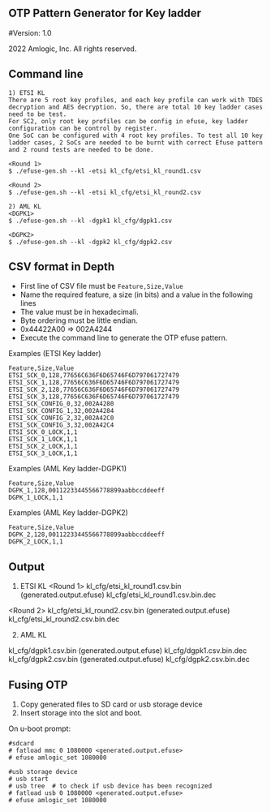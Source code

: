 OTP Pattern Generator for Key ladder
-----------------------------
#Version: 1.0

2022 Amlogic, Inc. All rights reserved.

## Command line
```
1) ETSI KL
There are 5 root key profiles, and each key profile can work with TDES decryption and AES decryption. So, there are total 10 key ladder cases need to be test.
For SC2, only root key profiles can be config in efuse, key ladder configuration can be control by register.
One SoC can be configured with 4 root key profiles. To test all 10 key ladder cases, 2 SoCs are needed to be burnt with correct Efuse pattern and 2 round tests are needed to be done.

<Round 1>
$ ./efuse-gen.sh --kl -etsi kl_cfg/etsi_kl_round1.csv

<Round 2>
$ ./efuse-gen.sh --kl -etsi kl_cfg/etsi_kl_round2.csv

2) AML KL
<DGPK1>
$ ./efuse-gen.sh --kl -dgpk1 kl_cfg/dgpk1.csv

<DGPK2>
$ ./efuse-gen.sh --kl -dgpk2 kl_cfg/dgpk2.csv
```

## CSV format in Depth
* First line of CSV file must be `Feature,Size,Value`
* Name the required feature, a size (in bits) and a value in the following lines
* The value must be in hexadecimali.
* Byte ordering must be little endian.
* 0x44422A00 => 002A4244
* Execute the command line to generate the OTP efuse pattern.

Examples (ETSI Key ladder)

```
Feature,Size,Value
ETSI_SCK_0,128,77656C636F6D65746F6D797061727479
ETSI_SCK_1,128,77656C636F6D65746F6D797061727479
ETSI_SCK_2,128,77656C636F6D65746F6D797061727479
ETSI_SCK_3,128,77656C636F6D65746F6D797061727479
ETSI_SCK_CONFIG_0,32,002A4280
ETSI_SCK_CONFIG_1,32,002A4284
ETSI_SCK_CONFIG_2,32,002A42C0
ETSI_SCK_CONFIG_3,32,002A42C4
ETSI_SCK_0_LOCK,1,1
ETSI_SCK_1_LOCK,1,1
ETSI_SCK_2_LOCK,1,1
ETSI_SCK_3_LOCK,1,1
```

Examples (AML Key ladder-DGPK1)

```
Feature,Size,Value
DGPK_1,128,00112233445566778899aabbccddeeff
DGPK_1_LOCK,1,1
```

Examples (AML Key ladder-DGPK2)

```
Feature,Size,Value
DGPK_2,128,00112233445566778899aabbccddeeff
DGPK_2_LOCK,1,1
```

## Output
1) ETSI KL
<Round 1>
kl_cfg/etsi_kl_round1.csv.bin (generated.output.efuse)
kl_cfg/etsi_kl_round1.csv.bin.dec

<Round 2>
kl_cfg/etsi_kl_round2.csv.bin (generated.output.efuse)
kl_cfg/etsi_kl_round2.csv.bin.dec

2) AML KL
<DGPK1>
kl_cfg/dgpk1.csv.bin (generated.output.efuse)
kl_cfg/dgpk1.csv.bin.dec

<DGPK2>
kl_cfg/dgpk2.csv.bin (generated.output.efuse)
kl_cfg/dgpk2.csv.bin.dec

## Fusing OTP
1. Copy generated files to SD card or usb storage device
2. Insert storage into the slot and boot.

On u-boot prompt:

```
#sdcard
# fatload mmc 0 1080000 <generated.output.efuse>
# efuse amlogic_set 1080000

#usb storage device
# usb start
# usb tree  # to check if usb device has been recognized
# fatload usb 0 1080000 <generated.output.efuse>
# efuse amlogic_set 1080000
```
